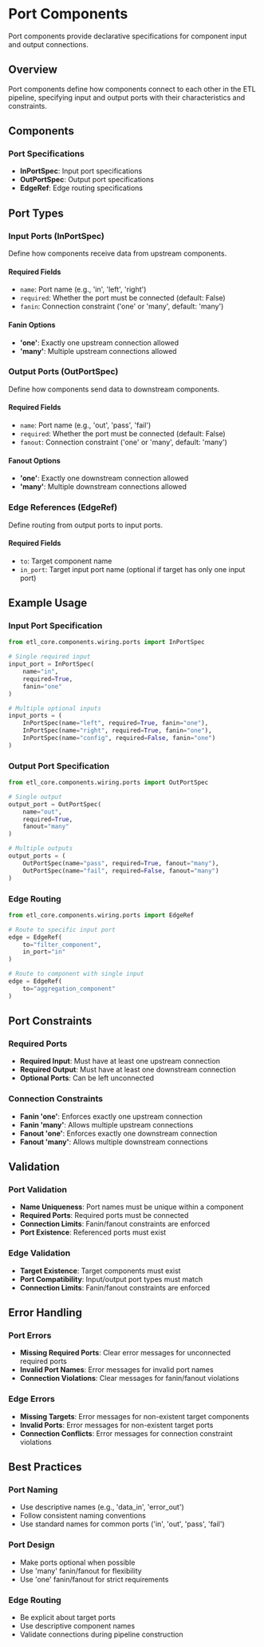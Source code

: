 # Port Components

Port components provide declarative specifications for component input and output connections.

## Overview

Port components define how components connect to each other in the ETL pipeline, specifying input and output ports with their characteristics and constraints.

## Components

### Port Specifications
- **InPortSpec**: Input port specifications
- **OutPortSpec**: Output port specifications
- **EdgeRef**: Edge routing specifications

## Port Types

### Input Ports (InPortSpec)
Define how components receive data from upstream components.

#### Required Fields
- `name`: Port name (e.g., 'in', 'left', 'right')
- `required`: Whether the port must be connected (default: False)
- `fanin`: Connection constraint ('one' or 'many', default: 'many')

#### Fanin Options
- **'one'**: Exactly one upstream connection allowed
- **'many'**: Multiple upstream connections allowed

### Output Ports (OutPortSpec)
Define how components send data to downstream components.

#### Required Fields
- `name`: Port name (e.g., 'out', 'pass', 'fail')
- `required`: Whether the port must be connected (default: False)
- `fanout`: Connection constraint ('one' or 'many', default: 'many')

#### Fanout Options
- **'one'**: Exactly one downstream connection allowed
- **'many'**: Multiple downstream connections allowed

### Edge References (EdgeRef)
Define routing from output ports to input ports.

#### Required Fields
- `to`: Target component name
- `in_port`: Target input port name (optional if target has only one input port)

## Example Usage

### Input Port Specification
```python
from etl_core.components.wiring.ports import InPortSpec

# Single required input
input_port = InPortSpec(
    name="in",
    required=True,
    fanin="one"
)

# Multiple optional inputs
input_ports = (
    InPortSpec(name="left", required=True, fanin="one"),
    InPortSpec(name="right", required=True, fanin="one"),
    InPortSpec(name="config", required=False, fanin="one")
)
```

### Output Port Specification
```python
from etl_core.components.wiring.ports import OutPortSpec

# Single output
output_port = OutPortSpec(
    name="out",
    required=True,
    fanout="many"
)

# Multiple outputs
output_ports = (
    OutPortSpec(name="pass", required=True, fanout="many"),
    OutPortSpec(name="fail", required=False, fanout="many")
)
```

### Edge Routing
```python
from etl_core.components.wiring.ports import EdgeRef

# Route to specific input port
edge = EdgeRef(
    to="filter_component",
    in_port="in"
)

# Route to component with single input
edge = EdgeRef(
    to="aggregation_component"
)
```

## Port Constraints

### Required Ports
- **Required Input**: Must have at least one upstream connection
- **Required Output**: Must have at least one downstream connection
- **Optional Ports**: Can be left unconnected

### Connection Constraints
- **Fanin 'one'**: Enforces exactly one upstream connection
- **Fanin 'many'**: Allows multiple upstream connections
- **Fanout 'one'**: Enforces exactly one downstream connection
- **Fanout 'many'**: Allows multiple downstream connections

## Validation

### Port Validation
- **Name Uniqueness**: Port names must be unique within a component
- **Required Ports**: Required ports must be connected
- **Connection Limits**: Fanin/fanout constraints are enforced
- **Port Existence**: Referenced ports must exist

### Edge Validation
- **Target Existence**: Target components must exist
- **Port Compatibility**: Input/output port types must match
- **Connection Limits**: Fanin/fanout constraints are enforced

## Error Handling

### Port Errors
- **Missing Required Ports**: Clear error messages for unconnected required ports
- **Invalid Port Names**: Error messages for invalid port names
- **Connection Violations**: Clear messages for fanin/fanout violations

### Edge Errors
- **Missing Targets**: Error messages for non-existent target components
- **Invalid Ports**: Error messages for non-existent target ports
- **Connection Conflicts**: Error messages for connection constraint violations

## Best Practices

### Port Naming
- Use descriptive names (e.g., 'data_in', 'error_out')
- Follow consistent naming conventions
- Use standard names for common ports ('in', 'out', 'pass', 'fail')

### Port Design
- Make ports optional when possible
- Use 'many' fanin/fanout for flexibility
- Use 'one' fanin/fanout for strict requirements

### Edge Routing
- Be explicit about target ports
- Use descriptive component names
- Validate connections during pipeline construction
